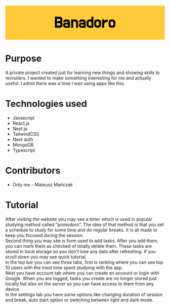 ![Banadoro banner](public/images/banner.png)

# Purpose

A private project created just for learning new things and showing skills to recruiters. I wanted to make something interesting for me and actually useful. I admit there was a time I was using apps like this.

# Technologies used

- Javascript
- React.js
- Next.js
- TailwindCSS
- Next auth
- MongoDB
- Typescript

# Contributors

- Only me - Mateusz Mańczak

# Tutorial

After visiting the website you may see a timer which is used in popular studying method called "pomodoro". The idea of that method is that you set a schedule to study for some time and do regular breaks. It is all made to keep you focused during the session.  
Second thing you may see is form used to add tasks. After you add them, you can mark them as checked of totally delete them. These tasks are stored in local storage so you don't lose any data after refreshing.
If you scroll down you may see quick tutorial.  
In the top bar you can see three tabs, first is ranking where you can see top 10 users with the most time spent studying with the app.  
Next you have account tab where you can create an account or login with Google. When you are logged, tasks you create are no longer stored just locally but also on the server so you can have access to them from any device.  
In the settings tab you have some options like changing duration of session and break, auto start option or switching between light and dark mode.
